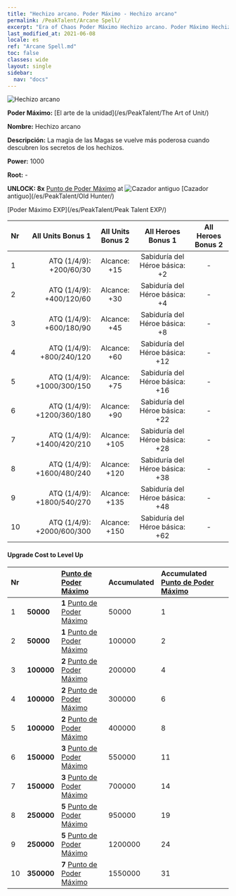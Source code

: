 ```yaml
---
title: "Hechizo arcano. Poder Máximo - Hechizo arcano"
permalink: /PeakTalent/Arcane Spell/
excerpt: "Era of Chaos Poder Máximo Hechizo arcano. Poder Máximo Hechizo arcano. Hechizo arcano"
last_modified_at: 2021-06-08
locale: es
ref: "Arcane Spell.md"
toc: false
classes: wide
layout: single
sidebar:
  nav: "docs"
---
```


  ![Hechizo arcano](/images/pt/talent_2011.png)

  **Poder Máximo:** [El arte de la unidad](/es/PeakTalent/The Art of Unit/)

  **Nombre:** Hechizo arcano

  **Descripción:** La magia de las Magas se vuelve más poderosa cuando descubren los secretos de los hechizos.

  **Power:** 1000

  **Root:** -

  **UNLOCK: 8x** [Punto de Poder Máximo](/ItemsES/con_934/) at ![Cazador antiguo](/images/pt/talent_2010.png) [Cazador antiguo](/es/PeakTalent/Old Hunter/)

  [Poder Máximo EXP](/es/PeakTalent/Peak Talent EXP/)

  | Nr | All Units Bonus 1 | All Units Bonus 2 | All Heroes Bonus 1 | All Heroes Bonus 2 |
  |:---|--------------:|:-------------:|:-------------:|:-------------:|
  | 1 | ATQ (1/4/9): +200/60/30 | Alcance: +15 | Sabiduría del Héroe básica: +2 | - |
  | 2 | ATQ (1/4/9): +400/120/60 | Alcance: +30 | Sabiduría del Héroe básica: +4 | - |
  | 3 | ATQ (1/4/9): +600/180/90 | Alcance: +45 | Sabiduría del Héroe básica: +8 | - |
  | 4 | ATQ (1/4/9): +800/240/120 | Alcance: +60 | Sabiduría del Héroe básica: +12 | - |
  | 5 | ATQ (1/4/9): +1000/300/150 | Alcance: +75 | Sabiduría del Héroe básica: +16 | - |
  | 6 | ATQ (1/4/9): +1200/360/180 | Alcance: +90 | Sabiduría del Héroe básica: +22 | - |
  | 7 | ATQ (1/4/9): +1400/420/210 | Alcance: +105 | Sabiduría del Héroe básica: +28 | - |
  | 8 | ATQ (1/4/9): +1600/480/240 | Alcance: +120 | Sabiduría del Héroe básica: +38 | - |
  | 9 | ATQ (1/4/9): +1800/540/270 | Alcance: +135 | Sabiduría del Héroe básica: +48 | - |
  | 10 | ATQ (1/4/9): +2000/600/300 | Alcance: +150 | Sabiduría del Héroe básica: +62 | - |


#### Upgrade Cost to Level Up

  | Nr | <i class="fas fa-coins"/> | [Punto de Poder Máximo](/ItemsES/con_934/) | Accumulated <i class="fas fa-coins"/> | Accumulated [Punto de Poder Máximo](/ItemsES/con_934/) |
  |:---|:--------------|:-------------|:-------------|:-------------|
  | 1 | **50000** | **1** [Punto de Poder Máximo](/ItemsES/con_934/) | 50000 | 1 |
  | 2 | **50000** | **1** [Punto de Poder Máximo](/ItemsES/con_934/) | 100000 | 2 |
  | 3 | **100000** | **2** [Punto de Poder Máximo](/ItemsES/con_934/) | 200000 | 4 |
  | 4 | **100000** | **2** [Punto de Poder Máximo](/ItemsES/con_934/) | 300000 | 6 |
  | 5 | **100000** | **2** [Punto de Poder Máximo](/ItemsES/con_934/) | 400000 | 8 |
  | 6 | **150000** | **3** [Punto de Poder Máximo](/ItemsES/con_934/) | 550000 | 11 |
  | 7 | **150000** | **3** [Punto de Poder Máximo](/ItemsES/con_934/) | 700000 | 14 |
  | 8 | **250000** | **5** [Punto de Poder Máximo](/ItemsES/con_934/) | 950000 | 19 |
  | 9 | **250000** | **5** [Punto de Poder Máximo](/ItemsES/con_934/) | 1200000 | 24 |
  | 10 | **350000** | **7** [Punto de Poder Máximo](/ItemsES/con_934/) | 1550000 | 31 |
